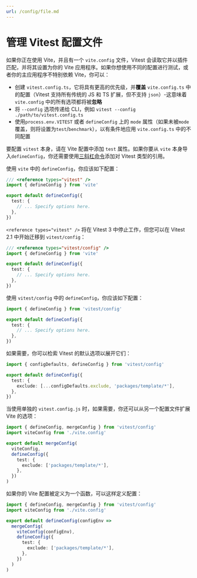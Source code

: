 ```yaml
---
url: /config/file.md
---
```


# 管理 Vitest 配置文件

如果你正在使用 Vite，并且有一个 `vite.config` 文件，Vitest 会读取它并以插件匹配，并将其设置为你的 Vite 应用程序。如果你想使用不同的配置进行测试，或者你的主应用程序不特别依赖 Vite，你可以：

* 创建 `vitest.config.ts`，它将具有更高的优先级，并**覆盖** `vite.config.ts` 中的配置（Vitest 支持所有传统的 JS 和 TS 扩展，但不支持 `json`）-这意味着 `vite.config` 中的所有选项都将被**忽略**
* 将 `--config` 选项传递给 CLI，例如 `vitest --config ./path/to/vitest.config.ts`
* 使用`process.env.VITEST` 或者 `defineConfig` 上的 `mode` 属性（如果未被`mode`覆盖，则将设置为`test`/`benchmark`），以有条件地应用 `vite.config.ts` 中的不同配置

要配置 `vitest` 本身，请在 Vite 配置中添加 `test` 属性。如果你要从 `vite` 本身导入`defineConfig`，你还需要使用[三斜杠命令](https://www.typescriptlang.org/docs/handbook/triple-slash-directives.html#-reference-types-)添加对 Vitest 类型的引用。

使用 `vite` 中的 `defineConfig`，你应该如下配置：

```ts
/// <reference types="vitest" />
import { defineConfig } from 'vite'

export default defineConfig({
  test: {
    // ... Specify options here.
  },
})
```

`<reference types="vitest" />`  将在 Vitest 3 中停止工作，但您可以在 Vitest 2.1 中开始迁移到 `vitest/config`：

```ts
/// <reference types="vitest/config" />
import { defineConfig } from 'vite'

export default defineConfig({
  test: {
    // ... Specify options here.
  },
})
```

使用 `vitest/config` 中的 `defineConfig`，你应该如下配置：

```ts
import { defineConfig } from 'vitest/config'

export default defineConfig({
  test: {
    // ... Specify options here.
  },
})
```

如果需要，你可以检索 Vitest 的默认选项以展开它们：

```ts
import { configDefaults, defineConfig } from 'vitest/config'

export default defineConfig({
  test: {
    exclude: [...configDefaults.exclude, 'packages/template/*'],
  },
})
```

当使用单独的 `vitest.config.js` 时，如果需要，你还可以从另一个配置文件扩展 Vite 的选项：

```ts
import { defineConfig, mergeConfig } from 'vitest/config'
import viteConfig from './vite.config'

export default mergeConfig(
  viteConfig,
  defineConfig({
    test: {
      exclude: ['packages/template/*'],
    },
  })
)
```

如果你的 Vite 配置被定义为一个函数，可以这样定义配置：

```ts
import { defineConfig, mergeConfig } from 'vitest/config'
import viteConfig from './vite.config'

export default defineConfig(configEnv =>
  mergeConfig(
    viteConfig(configEnv),
    defineConfig({
      test: {
        exclude: ['packages/template/*'],
      },
    })
  )
)
```
